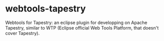 webtools-tapestry
=================

Webtools for Tapestry: an eclipse plugin for developping on Apache Tapestry, similar to WTP (Eclipse official Web Tools Platform, that doesn't cover Tapestry).
